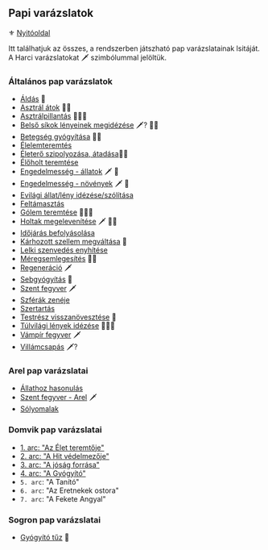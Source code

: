 ## Papi varázslatok

⚜️ [Nyitóoldal](start.md)

Itt találhatjuk az összes, a rendszerben játszható pap varázslatainak lsitáját. A Harci varázslatokat 🗡️ szimbólummal jelöltük.

### Általános pap varázslatok

- [Áldás](magia.papi.varazslatok/aldas.md) 🔺
- [Asztrál átok](magia.papi.varazslatok/asztral_atok.md) 🔺🔺
- [Asztrálpillantás](magia.papi.varazslatok/asztralpillantas.md) 🔺🔺🔺
- [Belső síkok lényeinek megidézése](magia.papi.varazslatok/belso_sikok_lenyeinek_megidezese.md) 🗡️? 🔺🔺
- [Betegség gyógyítása](magia.papi.varazslatok/betegseg_gyogyitasa.md) 🔺🔺
- [Élelemteremtés](magia.papi.varazslatok/elelemteremtes.md)
- [Életerő szipolyozása, átadása](magia.papi.varazslatok/eletero_szipolyozasa_atadasa.md)🔺🔺
- [Élőholt teremtése](magia.papi.varazslatok/eloholt_teremtese.md)
- [Engedelmesség - állatok](magia.papi.varazslatok/engedelmesseg_allatok.md) 🗡️ 🔺
- [Engedelmesség - növények](magia.papi.varazslatok/engedelmesseg_novenyek.md) 🗡️ 🔺
- [Evilági állat/lény idézése/szólítása](magia.papi.varazslatok/evilagi_leny_idezese_szolitasa.md)
- [Feltámasztás](magia.papi.varazslatok/feltamasztas.md)
- [Gólem teremtése](magia.papi.varazslatok/golem_teremtese.md) 🔺🔺🔺
- [Holtak megelevenítése](magia.papi.varazslatok/holtak_megelevenitese.md) 🗡️ 🔺🔺
- [Időjárás befolyásolása](magia.papi.varazslatok/idojaras_befolyasolasa.md)
- [Kárhozott szellem megváltása](magia.papi.varazslatok/karhozott.szellem.megvaltasa.md) 🔺
- [Lelki szenvedés enyhítése](magia.papi.varazslatok/lelki_szenvedes_enyhitese.md)
- [Méregsemlegesítés](magia.papi.varazslatok/meregsemlegesites.md) 🔺🔺
- [Regeneráció](magia.papi.varazslatok/regeneracio.md) 🗡️
- [Sebgyógyítás](magia.papi.varazslatok/sebgyogyitas.md) 🔺
- [Szent fegyver](magia.papi.varazslatok/szent_fegyver.md) 🗡️
- [Szférák zenéje](magia.papi.varazslatok/szferak_zeneje.md)
- [Szertartás](magia.papi.varazslatok/szertartas.md)
- [Testrész visszanövesztése](magia.papi.varazslatok/testresz_visszanovesztese.md) 🔺
- [Túlvilági lények idézése](magia.papi.varazslatok/tulvilagi_leny_idezese.md) 🔺🔺🔺
- [Vámpír fegyver](magia.papi.varazslatok/vampir_fegyver.md) 🗡️
- [Villámcsapás](magia.papi.varazslatok/villamcsapas.md) 🗡️?

### Arel pap varázslatai

- [Állathoz hasonulás](magia.papi.varazslatok/arel/allathoz.hasonulas.md)
- [Szent fegyver - Arel](magia.papi.varazslatok/arel/szent_fegyver_arel.md) 🗡️
- [Sólyomalak](magia.papi.varazslatok/arel/solyomalak.md)

### Domvik pap varázslatai

- [1. arc: "Az Élet teremtője"](magia.papi.varazslatok/domvik/1_arc_az_elet_teremtoje.md)
- [2. arc: "A Hit védelmezője"](magia.papi.varazslatok/domvik/2_arc_a_hit_vedelmezoje.md)
- [3. arc: "A jóság forrása"](magia.papi.varazslatok/domvik/3_arc_a_josag_forrasa.md)
- [4. arc: "A Gyógyító"](magia.papi.varazslatok/domvik/4_arc_a_gyogyito.md)
- `5. arc`: "A Tanító"
- `6. arc`: "Az Eretnekek ostora"
- `7. arc`: "A Fekete Angyal"

### Sogron pap varázslatai

- [Gyógyító tűz](magia.papi.varazslatok/gyogyito_tuz.md) 🔺
